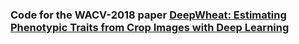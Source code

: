 ### Code for the WACV-2018 paper [DeepWheat: Estimating Phenotypic Traits from Crop Images with Deep Learning](https:google.ca)
